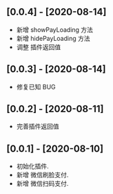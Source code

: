 ## [0.0.4] - [2020-08-14] 
* 新增 showPayLoading 方法
* 新增 hidePayLoading 方法
* 调整 插件返回值


## [0.0.3] - [2020-08-14] 
* 修复已知 BUG

## [0.0.2] - [2020-08-11] 
* 完善插件返回值

## [0.0.1] - [2020-08-10] 
* 初始化插件.
* 新增 微信刷脸支付.
* 新增 微信扫码支付.
